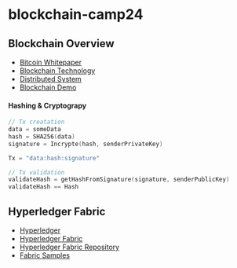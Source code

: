 # blockchain-camp24


## Blockchain Overview
- [Bitcoin Whitepaper](https://bitcoin.org/bitcoin.pdf)
- [Blockchain Technology](https://chain.link/education-hub/blockchain)
- [Distributed System](https://www.atlassian.com/microservices/microservices-architecture/distributed-architecture)
- [Blockchain Demo](https://andersbrownworth.com/blockchain/hash)

#### Hashing & Cryptograpy

```go
// Tx creatation
data = someData
hash = SHA256(data)
signature = Incrypte(hash, senderPrivateKey)

Tx = "data:hash:signature"

// Tx validation
validateHash = getHashFromSignature(signature, senderPublicKey)
validateHash == Hash
```

## Hyperledger Fabric
- [Hyperledger](https://www.hyperledger.org/)
- [Hyperledger Fabric](https://hyperledger-fabric.readthedocs.io/en/release-2.5/)
- [Hyperledger Fabric Repository](https://github.com/hyperledger/fabric)
- [Fabric Samples](https://github.com/hyperledger/fabric-samples)

